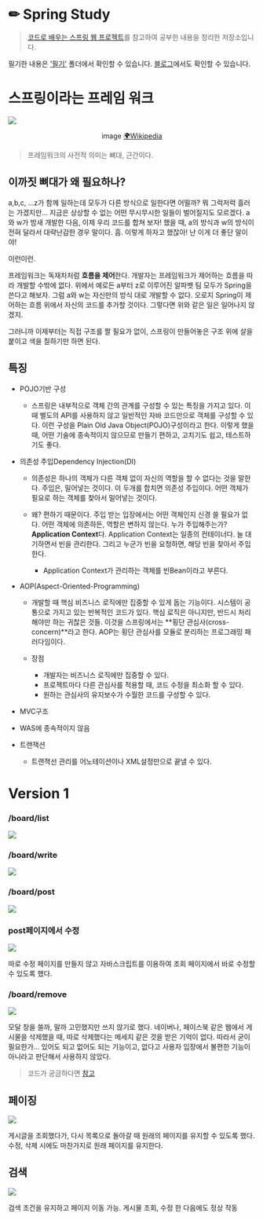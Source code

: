 # ✏ Spring Study

> [코드로 배우는 스프링 웹 프로젝트](http://www.yes24.com/Product/Goods/64340061)를 참고하여 공부한 내용을 정리한 저장소입니다.

필기한 내용은 ['필기'](https://github.com/cocodori/SpringEx/tree/master/%ED%95%84%EA%B8%B0) 폴더에서 확인할 수 있습니다.
[블로그](https://coco-log.tistory.com/category/Spring%20legacy)에서도 확인할 수 있습니다.

# 스프링이라는 프레임 워크

![](https://images.velog.io/images/cocodori/post/a58ab921-eed5-48ac-b223-e4e8d8c57a41/Wood-framed_house.jpg)

<center>image <a href='https://en.wikipedia.org/wiki/Framing_(construction)'>🌍Wikipedia</a></center>

> 프레임워크의 사전적 의미는 뼈대, 근간이다.

## 이까짓 뼈대가 왜 필요하나?

 a,b,c, ...z가 함께 일하는데 모두가 다른 방식으로 일한다면 어떨까? 뭐 그럭저럭 흘러는 가겠지만... 지금은 상상할 수 없는 어떤 무시무시한 일들이 벌어질지도 모르겠다. a와 w가 밤새 개발한 다음, 이제 우리 코드를 합쳐 보자! 했을 때, a의 방식과 w의 방식이 전혀 달라서 대략난감한 경우 말이다. 흠. 이렇게 하자고 했잖아! 난 이게 더 좋단 말이야!

 이런이런.

  프레임워크는 독재차처럼 **흐름을 제어**한다. 개발자는 프레임워크가 제어하는 흐름을 따라 개발할 수밖에 없다. 위에서 예로든 a부터 z로 이루어진 알파벳 팀 모두가 Spring을 쓴다고 해보자. 그럼 a와 w는 자신만의 방식 대로 개발할 수 없다. 오로지 Spring이 제어하는 흐름 위에서 자신의 코드를 추가할 것이다. 그렇다면 위와 같은 일은 일어나지 않겠지. 

 그러니까 이제부터는 직접 구조를 짤 필요가 없이, 스프링이 만들어놓은 구조 위에 살을 붙이고 색을 칠하기만 하면 된다.

## 특징

- POJO기반 구성
  - 스프링은 내부적으로 객체 간의 관계를 구성할 수 있는 특징을 가지고 있다. 이때 별도의 API를 사용하지 않고 일반적인 자바 코드만으로 객체를 구성할 수 있다. 이런 구성을 Plain Old Java Object(POJO)구성이라고 한다. 이렇게 했을 때, 어떤 기술에 종속적이지 않으므로 만들기 편하고, 고치기도 쉽고, 테스트하기도 좋다.
- 의존성 주입Dependency Injection(DI)
  - 의존성은 하나의 객체가 다른 객체 없이 자신의 역할을 할 수 없다는 것을 말한다.
  주입은, 밀어넣는 것이다. 이 두개를 합치면 의존성 주입이다. 어떤 객체가 필요로 하는 객체를 찾아서 밀어넣는 것이다.

  - 왜?
  편하기 때문이다. 주입 받는 입장에서는 어떤 객체인지 신경 쓸 필요가 없다. 어떤 객체에 의존하든, 역할은 변하지 않는다.
  누가 주입해주는가? **Application Context**다. Application Context는 일종의 컨테이너다. 늘 대기하면서 빈을 관리한다. 그리고 누군가 빈을 요청하면, 해당 빈을 찾아서 주입한다.
  
    - Application Context가 관리하는 객체를 빈Bean이라고 부른다.
  
- AOP(Aspect-Oriented-Programming)
  - 개발할 때 핵심 비즈니스 로직에만 집중할 수 있게 돕는 기능이다. 시스템이 공통으로 가지고 있는 반복적인 코드가 있다. 핵심 로직은 아니지만, 반드시 처리해야만 하는 귀찮은 것들. 이것을 스프링에서는 **횡단 관심사(cross-concern)**라고 한다. AOP는 횡단 관심사를 모듈로 분리하는 프로그래밍 패러다임이다.

  - 장점
    - 개발자는 비즈니스 로직에만 집중할 수 있다.
    - 프로젝트마다 다른 관심사를 적용할 때, 코드 수정을 최소화 할 수 있다.
    - 원하는 관심사의 유지보수가 수월한 코드를 구성할 수 있다.
- MVC구조

- WAS에 종속적이지 않음

- 트랜잭션
  - 트랜젹선 관리를 어노테이션이나 XML설정만으로 끝낼 수 있다.


# Version 1

### /board/list

![](https://images.velog.io/images/cocodori/post/c6fadc7e-90d8-4677-8168-6c82236421d0/image.png)

### /board/write

![](https://images.velog.io/images/cocodori/post/856b53e5-5eaa-497d-9aa1-425f74cf896e/image.png)

### /board/post

![](https://images.velog.io/images/cocodori/post/1e71ef0c-fb91-4c55-a808-5873f695f877/ezgif.com-video-to-gif.gif)

### post페이지에서 수정

![](https://images.velog.io/images/cocodori/post/3f9257b2-fc09-4a36-8ff5-e7ad223f1058/ezgif.com-video-to-gif%20(1).gif)

따로 수정 페이지를 만들지 않고 자바스크립트를 이용하여 조회 페이지에서 바로 수정할 수 있도록 했다.

### /board/remove

![](https://images.velog.io/images/cocodori/post/fa51338b-f0ba-4e32-a74a-ca2ccdd53373/ezgif.com-video-to-gif%20(2).gif)

모달 창을 쓸까, 말까 고민했지만 쓰지 않기로 했다. 네이버나, 페이스북 같은 웹에서 게시물을 삭제했을 때, 따로 삭제했다는 메세지 같은 것을 받은 기억이 없다. 따라서 굳이 필요한가... 있어도 되고 없어도 되는 기능이고, 없다고 사용자 입장에서 불편한 기능이 아니라고 판단해서 사용하지 않았다. 

> 코드가 궁금하다면 [참고](https://github.com/cocodori/SpringEx/tree/master/board/src/main/webapp/WEB-INF/views)

## 페이징

![](https://images.velog.io/images/cocodori/post/04944875-b313-47bb-8aa7-011f48027b14/ezgif.com-video-to-gif%20(3).gif)


게시글을 조회했다가, 다시 목록으로 돌아갈 때 원래의 페이지를 유지할 수 있도록 했다.
수정, 삭제 시에도 마찬가지로 원래 페이지를 유지한다.

## 검색

![](https://images.velog.io/images/cocodori/post/94d9b664-41e1-4c25-bcb1-4890db8de070/ezgif.com-video-to-gif%20(4).gif)

검색 조건을 유지하고 페이지 이동 가능. 게시물 조회, 수정 한 다음에도 정상 작동